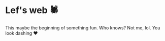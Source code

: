 # Lef's web 🕷

This maybe the beginning of something fun.
Who knows?
Not me, lol.
You look dashing ❤️
